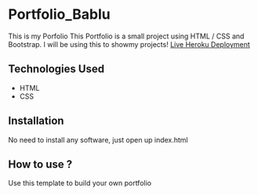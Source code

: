 # Portfolio_Bablu
This is my Porfolio
This Portfolio is a small project using HTML / CSS and Bootstrap. I will be using this to showmy projects!
[Live Heroku Deployment](https://bablu-portfolio.herokuapp.com/)

## Technologies Used
* HTML
* CSS
## Installation
No need to install any software, just open up index.html
## How to use ?
Use this template to build your own portfolio
